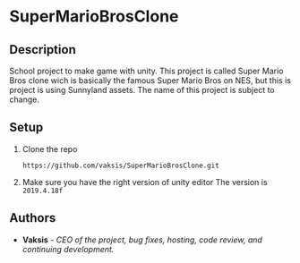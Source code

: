 # SuperMarioBrosClone

## Description

School project to make game with unity. 
This project is called Super Mario Bros clone wich is basically the famous Super Mario Bros on NES, but this is project is using Sunnyland assets. 
The name of this project is subject to change.


## Setup

1. Clone the repo

      `https://github.com/vaksis/SuperMarioBrosClone.git`
  
2. Make sure you have the right version of unity editor
  The version is `2019.4.18f`
  
  
## Authors

* **Vaksis** - *CEO of the project, bug fixes, hosting, code review, and continuing development.* 

